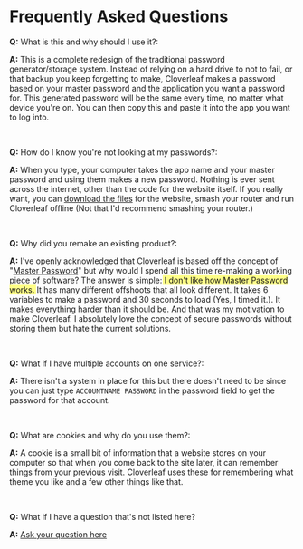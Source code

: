 # Frequently Asked Questions

**Q:** What is this and why should I use it?:

**A:** This is a complete redesign of the traditional password generator/storage system. Instead of relying on a hard drive to not to fail, or that backup you keep forgetting to make, Cloverleaf makes a password based on your master password and the application you want a password for. This generated password will be the same every time, no matter what device you're on. You can then copy this and paste it into the app you want to log into.

<br/>

**Q:** How do I know you're not looking at my passwords?:

**A:** When you type, your computer takes the app name and your master password and using them makes a new password. Nothing is ever sent across the internet, other than the code for the website itself. If you really want, you can [download the files](https://github.com/cloverleaf/web) for the website, smash your router and run Cloverleaf offline (Not that I'd recommend smashing your router.)

<br/>

<a name="remake">**Q:** Why did you remake an existing product?:</a>

**A:** I've openly acknowledged that Cloverleaf is based off the concept of "[Master Password](https://masterpasswordapp.com/)" but why would I spend all this time re-making a working piece of software? The answer is simple: *I don't like how Master Password works.* It has many different offshoots that all look different. It takes 6 variables to make a password and 30 seconds to load (Yes, I timed it.). It makes everything harder than it should be. And that was my motivation to make Cloverleaf. I absolutely love the concept of secure passwords without storing them but hate the current solutions.

<br/>

**Q:** What if I have multiple accounts on one service?:

**A:** There isn't a system in place for this but there doesn't need to be since you can just type `ACCOUNTNAME PASSWORD` in the password field to get the password for that account.

<br/>

<a name="cookies">**Q:** What are cookies and why do you use them?:</a>

**A:** A cookie is a small bit of information that a website stores on your computer so that when you come back to the site later, it can remember things from your previous visit. Cloverleaf uses these for remembering what theme you like and a few other things like that.

<br/>

**Q:** What if I have a question that's not listed here?

**A:** [Ask your question here](https://github.com/cloverleaf/web/issues/new?assignees=&labels=Question&template=question.md&title=)

<title>Frequently Asked Questions - Cloverleaf</title>
<style
  type="text/css">
  @import url(https://fonts.googleapis.com/css?family=Open+Sans);

  body {
    color: #444;
    font-family: 'Open Sans', sans-serif;
    max-width: 75%;
    text-align: center;
    margin:auto;
    margin-top:2em;
    margin-bottom: 5em;
  }

  a[href],
  a[href]:visited {
    color: #3498db;
  }

  a[href]:hover,
  a[href]:focus,
  a[href]:active {
    color: #2980b9;
  }
  em{
    font-style: normal;
    background-color: #ffff87;
    box-shadow:3px 0 0 #ffff87, -3px 0 0 #ffff87;

  }

  a:target {
    text-decoration: underline;
    font-weight: bold;
  }

  code{
    background-color: #eee;
    box-shadow: 3px 0 0 #eee, -3px 0 0 #eee;
    border-radius: 3px;
  }
</style>
